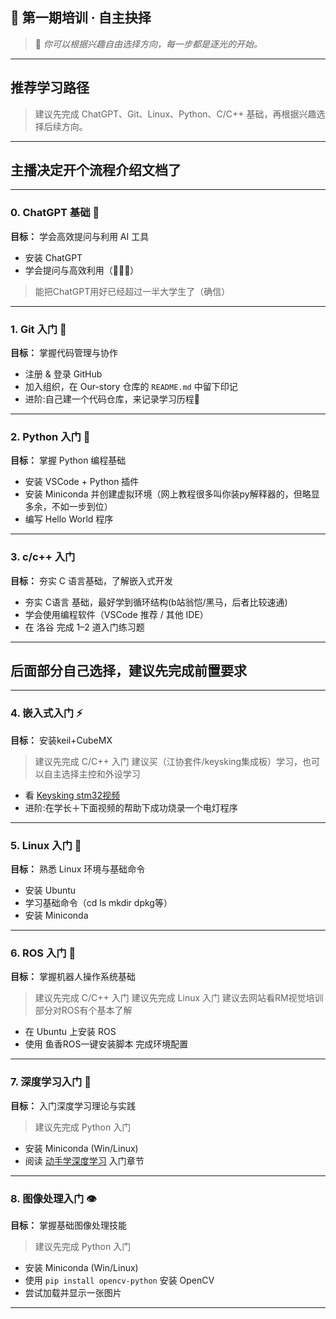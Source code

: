 

## 🌟 第一期培训 · 自主抉择

> 📖 *你可以根据兴趣自由选择方向，每一步都是逐光的开始。*

---

## 推荐学习路径

> 建议先完成 ChatGPT、Git、Linux、Python、C/C++ 基础，再根据兴趣选择后续方向。

---
## 主播决定开个流程介绍文档了
---

### 0. ChatGPT 基础 🚀
**目标：** 学会高效提问与利用 AI 工具

- 安装 ChatGPT
- 学会提问与高效利用（🌟🌟🌟）
>能把ChatGPT用好已经超过一半大学生了（确信）

---

### 1. Git 入门 🐙
**目标：** 掌握代码管理与协作

- 注册 & 登录 GitHub
- 加入组织，在 Our-story 仓库的 `README.md` 中留下印记
- 进阶:自己建一个代码仓库，来记录学习历程🥰

---

### 2. Python 入门 🐍
**目标：** 掌握 Python 编程基础

- 安装 VSCode + Python 插件
- 安装 Miniconda 并创建虚拟环境（网上教程很多叫你装py解释器的，但略显多余，不如一步到位）
- 编写 Hello World 程序

---
### 3. c/c++ 入门 
**目标：** 夯实 C 语言基础，了解嵌入式开发

- 夯实 C语言 基础，最好学到循环结构(b站翁恺/黑马，后者比较速通)
- 学会使用编程软件（VSCode 推荐 / 其他 IDE）
- 在 洛谷 完成 1–2 道入门练习题

---
## 后面部分自己选择，建议先完成前置要求
---
### 4. 嵌入式入门 ⚡
**目标：** 安装keil+CubeMX
> 建议先完成 C/C++ 入门
> 建议买（江协套件/keysking集成板）学习，也可以自主选择主控和外设学习
> 
- 看 [Keysking stm32视频](https://www.bilibili.com/video/BV12v4y1y7uV/)
- 进阶:在学长＋下面视频的帮助下成功烧录一个电灯程序

---

### 5. Linux 入门 🐧
**目标：** 熟悉 Linux 环境与基础命令

- 安装 Ubuntu
- 学习基础命令（cd ls mkdir dpkg等）
- 安装 Miniconda

---

### 6. ROS 入门 🤖
**目标：** 掌握机器人操作系统基础
> 建议先完成 C/C++ 入门
> 建议先完成 Linux 入门
> 建议去网站看RM视觉培训部分对ROS有个基本了解

- 在 Ubuntu 上安装 ROS
- 使用 鱼香ROS一键安装脚本 完成环境配置

---

### 7. 深度学习入门 🧠
**目标：** 入门深度学习理论与实践
> 建议先完成 Python 入门

- 安装 Miniconda (Win/Linux)
- 阅读 [动手学深度学习](https://zh.d2l.ai/chapter_introduction/index.html) 入门章节

---

### 8. 图像处理入门 👁️
**目标：** 掌握基础图像处理技能
> 建议先完成 Python 入门

- 安装 Miniconda (Win/Linux)
- 使用 `pip install opencv-python` 安装 OpenCV
- 尝试加载并显示一张图片

---
